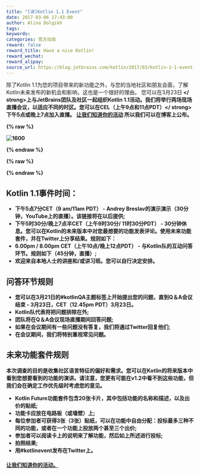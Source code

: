 ```yaml
---
title: "[译]Kotlin 1.1 Event"
date: 2017-03-06 17:43:00
author: Alina Dolgikh
tags:
keywords:
categories: 官方动态
reward: false
reward_title: Have a nice Kotlin!
reward_wechat:
reward_alipay:
source_url: https://blog.jetbrains.com/kotlin/2017/03/kotlin-1-1-event-2/
---
```


除了Kotlin 1.1为您的项目带来的新功能之外，与您的当地社区和朋友会面，了解Kotlin未来发布的新机会和影响，这也是一个很好的理由。
您可以在3月23日<strong> </ strong>上与JetBrains团队及社区一起组织Kotlin 1.1活动。我们将举行两场现场直播会议，以适应不同的时区。您可以在CEL（上午9点和11点PDT）</ strong>下午5点或晚上7点加入直播。 [让我们知道你的活动](https://docs.google.com/forms/d/e/1FAIpQLSf6iXcrIpaNIqeeUJI2L6pntS5yy_iI01PbrO9gTMmX0kg5Lw/viewform) 所以我们可以在博客上公布。

{% raw %}
<p><img alt="1600" class="size-full wp-image-4739 aligncenter" data-recalc-dims="1" src="https://i1.wp.com/blog.jetbrains.com/kotlin/files/2017/03/1600.png?resize=640%2C320&amp;ssl=1"/></p>
{% endraw %}


{% raw %}
<p><span id="more-4726"></span></p>
{% endraw %}

## Kotlin 1.1事件时间：


* 下午5点7分CET（9 am/11am PDT） -  Andrey Breslav的演示演示（30分钟，YouTube上的直播）。该链接将在以后提供;
* 下午5时30分/晚上7点半CET（上午9时30分/ 11时30分PDT） -  30分钟休息。您可以在Kotlin的未来版本中对您最想要的功能发表评论。使用未来功能套件，并在Twitter上分享结果。规则如下：
* 6.00pm / 8.00pm CET（上午10点/晚上12点PDT） - 与Kotlin队的互动问答环节。规则如下（45分钟，直播）;
* 欢迎来自本地人士的讲座和/或讲习班。您可以自行决定安排。

## 问答环节规则


* 您可以在3月21日的#kotlinQA主题标签上开始提出您的问题，直到Q＆A会议结束 -  3月23日，CET（12.45pm PDT）3月23日。
* Kotlin队代表将把问题排除在外;
* 团队将在Q＆A会议现场直播期间回答问题;
* 如果在会议期间有一些问题没有答复，我们将通过Twitter回复他们;
* 在会议期间，我们将特别重视常见问题。

## 未来功能套件规则

本次调查的目的是收集社区语言特征的偏好和需求。您可以在Kotlin的将来版本中看到您想要看到的功能的演讲。请注意，您更有可能在v1.2中看不到这些功能，但我们会在确定工作优先级时考虑您的意见。

* Kotlin Future功能套件包含20张卡片，其中包括功能的名称和描述，以及出价的贴纸;
* 功能卡应放在电路板（或墙壁）上;
* 每位参加者可获得3张（3张）贴纸，可以在功能中自由分配：投标最多三种不同的功能，或者在一个功能上投放两个甚至三个出价;
* 参加者可以阅读卡上的说明来了解功能，然后如上所述进行投标;
* 拍照结果;
* 用#kotlinevent发布在Twitter上。

#### [让我们知道你的活动。](https://docs.google.com/forms/d/e/1FAIpQLSf6iXcrIpaNIqeeUJI2L6pntS5yy_iI01PbrO9gTMmX0kg5Lw/viewform) 